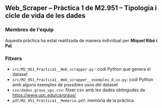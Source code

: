 ## Web_Scraper – Pràctica 1 de M2.951 – Tipologia i cicle de vida de les dades

### Membres de l'equip
Aquesta pràctica ha estat realitzada de manera individual per **Miquel Ribó i Pal**.

### Fitxers
- `src/M2_951_Practica1__Web_scrapper.py` : codi Python que genera el dataset
- `src/M2_951_Practica1__Web_scrapper__exemples_d_us.py`: codi Python amb alguns exemples de possibles usos del dataset
- `csv/dades_graus_upc.csv`: fitxer csv amb les dades obtingudes de https://www.upc.edu/ca/graus/
- `pdf/M2_951_Practica1__Memoria.pdf`: memòria de la pràctica
